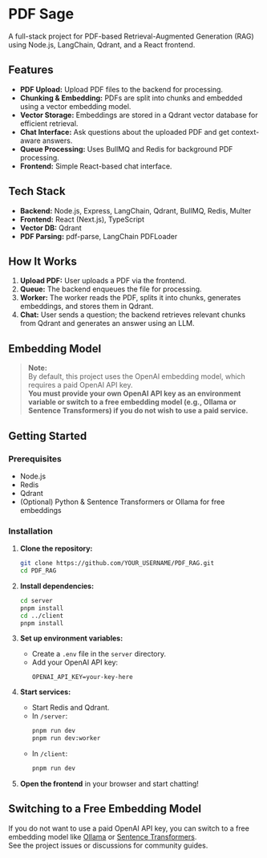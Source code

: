 # PDF Sage

A full-stack project for PDF-based Retrieval-Augmented Generation (RAG) using Node.js, LangChain, Qdrant, and a React frontend.

## Features

- **PDF Upload:** Upload PDF files to the backend for processing.
- **Chunking & Embedding:** PDFs are split into chunks and embedded using a vector embedding model.
- **Vector Storage:** Embeddings are stored in a Qdrant vector database for efficient retrieval.
- **Chat Interface:** Ask questions about the uploaded PDF and get context-aware answers.
- **Queue Processing:** Uses BullMQ and Redis for background PDF processing.
- **Frontend:** Simple React-based chat interface.

## Tech Stack

- **Backend:** Node.js, Express, LangChain, Qdrant, BullMQ, Redis, Multer
- **Frontend:** React (Next.js), TypeScript
- **Vector DB:** Qdrant
- **PDF Parsing:** pdf-parse, LangChain PDFLoader

## How It Works

1. **Upload PDF:** User uploads a PDF via the frontend.
2. **Queue:** The backend enqueues the file for processing.
3. **Worker:** The worker reads the PDF, splits it into chunks, generates embeddings, and stores them in Qdrant.
4. **Chat:** User sends a question; the backend retrieves relevant chunks from Qdrant and generates an answer using an LLM.

## Embedding Model

> **Note:**  
> By default, this project uses the OpenAI embedding model, which requires a paid OpenAI API key.  
> **You must provide your own OpenAI API key as an environment variable or switch to a free embedding model (e.g., Ollama or Sentence Transformers) if you do not wish to use a paid service.**

## Getting Started

### Prerequisites

- Node.js
- Redis
- Qdrant
- (Optional) Python & Sentence Transformers or Ollama for free embeddings

### Installation

1. **Clone the repository:**
   ```bash
   git clone https://github.com/YOUR_USERNAME/PDF_RAG.git
   cd PDF_RAG
   ```

2. **Install dependencies:**
   ```bash
   cd server
   pnpm install
   cd ../client
   pnpm install
   ```

3. **Set up environment variables:**
   - Create a `.env` file in the `server` directory.
   - Add your OpenAI API key:
     ```
     OPENAI_API_KEY=your-key-here
     ```

4. **Start services:**
   - Start Redis and Qdrant.
   - In `/server`:
     ```bash
     pnpm run dev
     pnpm run dev:worker
     ```
   - In `/client`:
     ```bash
     pnpm run dev
     ```

5. **Open the frontend** in your browser and start chatting!

## Switching to a Free Embedding Model

If you do not want to use a paid OpenAI API key, you can switch to a free embedding model like [Ollama](https://ollama.com/) or [Sentence Transformers](https://www.sbert.net/).  
See the project issues or discussions for community guides.

